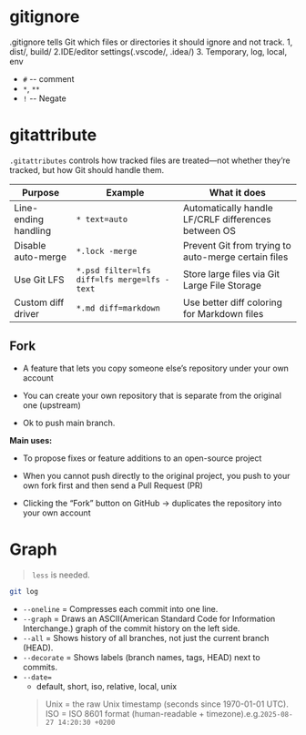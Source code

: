 # gitignore
.gitignore tells Git which files or directories it should ignore and not track.
1, dist/, build/
2.IDE/editor settings(.vscode/, .idea/) 
3. Temporary, log, local, env



* `#` -- comment
* `*`, `**`
* `!` -- Negate 

# gitattribute
`.gitattributes` controls how tracked files are treated—not whether they’re tracked, but how Git should handle them.

| Purpose              | Example                                     | What it does                                        |
| -------------------- | ------------------------------------------- | --------------------------------------------------- |
| Line-ending handling | `* text=auto`                               | Automatically handle LF/CRLF differences between OS |
| Disable auto-merge   | `*.lock -merge`                             | Prevent Git from trying to auto-merge certain files |
| Use Git LFS          | `*.psd filter=lfs diff=lfs merge=lfs -text` | Store large files via Git Large File Storage        |
| Custom diff driver   | `*.md diff=markdown`                        | Use better diff coloring for Markdown files         |



## Fork

* A feature that lets you copy someone else’s repository under your own account

* You can create your own repository that is separate from the original one (upstream)

* Ok to push main branch.

**Main uses:**

* To propose fixes or feature additions to an open-source project

* When you cannot push directly to the original project, you push to your own fork first and then send a Pull Request (PR)

* Clicking the “Fork” button on GitHub → duplicates the repository into your own account



# Graph

> `less` is needed.

```bash
git log
```
* `--oneline` = Compresses each commit into one line.
* `--graph` = Draws an ASCII(American Standard Code for Information Interchange.) graph of the commit history on the left side.
* `--all` = Shows history of all branches, not just the current branch (HEAD).
* `--decorate` = Shows labels (branch names, tags, HEAD) next to commits.
*  `--date=`
    * default, short, iso, relative, local, unix
    > Unix = the raw Unix timestamp (seconds since 1970-01-01 UTC).
    > ISO = ISO 8601 format (human-readable + timezone).e.g.`2025-08-27 14:20:30 +0200`